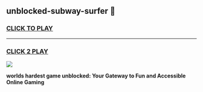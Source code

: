 
## unblocked-subway-surfer 👋
<h3>
<a href="https://premium.freeplayer.one?title=unblocked-subway-surfer&ref=14F">CLICK TO PLAY</a></h3>
<hr>

<h3>
<a href="https://premium.freeplayer.one?title=unblocked-subway-surfer&ref=14F">CLICK 2 PLAY</a>
  
</h3>

<a href="https://premium.freeplayer.one?title=unblocked-subway-surfer&ref=12F/"><img src="https://clearcache.store/games.png"></a>


**worlds hardest game unblocked: Your Gateway to Fun and Accessible Online Gaming**
